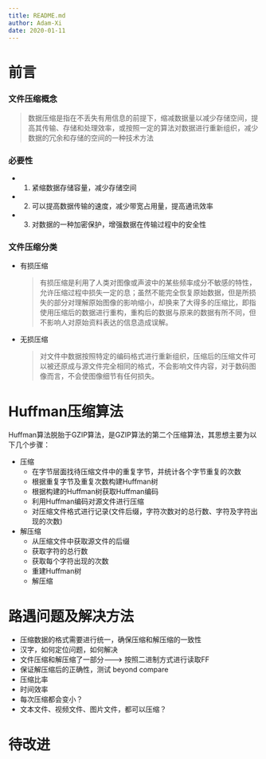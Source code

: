 ```yaml
---
title: README.md
author: Adam-Xi
date: 2020-01-11
---
```

# 前言
### 文件压缩概念
> 数据压缩是指在不丢失有用信息的前提下，缩减数据量以减少存储空间，提高其传输、存储和处理效率，或按照一定的算法对数据进行重新组织，减少数据的冗余和存储的空间的一种技术方法
### 必要性
+ 1. 紧缩数据存储容量，减少存储空间
+ 2. 可以提高数据传输的速度，减少带宽占用量，提高通讯效率
+ 3. 对数据的一种加密保护，增强数据在传输过程中的安全性
### 文件压缩分类
- 有损压缩
  > 有损压缩是利用了人类对图像或声波中的某些频率成分不敏感的特性，允许压缩过程中损失一定的息；虽然不能完全恢复原始数据，但是所损失的部分对理解原始图像的影响缩小，却换来了大得多的压缩比，即指使用压缩后的数据进行重构，重构后的数据与原来的数据有所不同，但不影响人对原始资料表达的信息造成误解。
- 无损压缩
  > 对文件中数据按照特定的编码格式进行重新组织，压缩后的压缩文件可以被还原成与源文件完全相同的格式，不会影响文件内容，对于数码图像而言，不会使图像细节有任何损失。
<!--
# GZIP压缩算法
GZIP压缩算法经历了两个阶段:
* 第一阶段，使用改进的LZ77压缩算法对上下文中的重复语句进行压缩
* 第二阶段，采用huffman编码思想对第一阶段压缩完成的数据进行字节上的压缩
从而实现对数据的高效压缩存储
### GZIP中的LZ77算法
### GZIP中的Huffman算法
-->
# Huffman压缩算法
Huffman算法脱胎于GZIP算法，是GZIP算法的第二个压缩算法，其思想主要为以下几个步骤：
+ 压缩
	- 在字节层面找待压缩文件中的重复字节，并统计各个字节重复的次数
	- 根据重复字节及重复次数构建Huffman树
	- 根据构建的Huffman树获取Huffman编码
	- 利用Huffman编码对源文件进行压缩
	- 对压缩文件格式进行记录(文件后缀，字符次数对的总行数、字符及字符出现的次数)
+ 解压缩
	- 从压缩文件中获取源文件的后缀
	- 获取字符的总行数
	- 获取每个字符出现的次数
	- 重建Huffman树
	- 解压缩

# 路遇问题及解决方法
+ 压缩数据的格式需要进行统一，确保压缩和解压缩的一致性
+ 汉字，如何定位问题，如何解决
+ 文件压缩和解压缩了一部分---> 按照二进制方式进行读取FF
+ 保证解压缩后的正确性，测试  beyond compare
+ 压缩比率
+ 时间效率
+ 每次压缩都会变小？
+ 文本文件、视频文件、图片文件，都可以压缩？
  
# 待改进